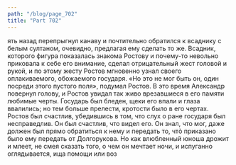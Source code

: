 ```yaml
---
path: "/blog/page_702"
title: "Part 702"
---
```


ять назад перепрыгнул канаву и почтительно обратился к всаднику с белым султаном, очевидно, предлагая ему сделать то же. Всадник, которого фигура показалась знакома Ростову и почему-то невольно приковала к себе его внимание, сделал отрицательный жест головой и рукой, и по этому жесту Ростов мгновенно узнал своего оплакиваемого, обожаемого государя.
«Но это не мог быть он, один посреди этого пустого поля», подумал Ростов. В это время Александр повернул голову, и Ростов увидал так живо врезавшиеся в его памяти любимые черты. Государь был бледен, щеки его впали и глаза ввалились; но тем больше прелести, кротости было в его чертах. Ростов был счастлив, убедившись в том, что слух о ране государя был несправедлив. Он был счастлив, что видел его. Он знал, что мог, даже должен был прямо обратиться к нему и передать то, чтò приказано было ему передать от Долгорукова.
Но как влюбленный юноша дрожит и млеет, не смея сказать того, о чем он мечтает ночи, и испуганно оглядывается, ища помощи или воз
